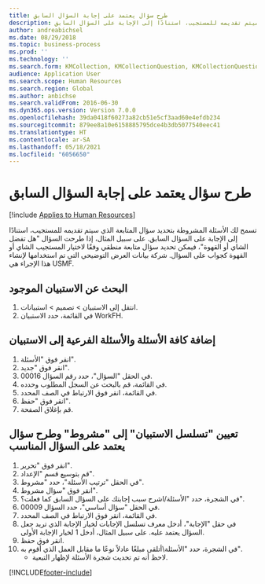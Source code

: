 ```yaml
---
title: طرح سؤال يعتمد على إجابة السؤال السابق
description: تسمح لك الأسئلة المشروطة بتحديد سؤال المتابعة الذي سيتم تقديمه للمستجيب، استنادًا إلى الإجابة على السؤال السابق.
author: andreabichsel
ms.date: 08/29/2018
ms.topic: business-process
ms.prod: ''
ms.technology: ''
ms.search.form: KMCollection, KMCollectionQuestion, KMCollectionQuestionTree, HcmLearningWorkspace
audience: Application User
ms.search.scope: Human Resources
ms.search.region: Global
ms.author: anbichse
ms.search.validFrom: 2016-06-30
ms.dyn365.ops.version: Version 7.0.0
ms.openlocfilehash: 39da0418f60273a82cb51e5cf3aad60e4efdb234
ms.sourcegitcommit: 879ee8a10e6158885795dce4b3db5077540eec41
ms.translationtype: HT
ms.contentlocale: ar-SA
ms.lasthandoff: 05/18/2021
ms.locfileid: "6056650"
---
```

# <a name="make-a-question-dependent-on-the-answer-of-the-previous-question"></a>طرح سؤال يعتمد على إجابة السؤال السابق

[!include [Applies to Human Resources](../includes/applies-to-hr.md)]



تسمح لك الأسئلة المشروطة بتحديد سؤال المتابعة الذي سيتم تقديمه للمستجيب، استنادًا إلى الإجابة على السؤال السابق. على سبيل المثال، إذا طرحت السؤال "هل تفضل الشاي أو القهوة"، فيمكن تحديد سؤال متابعة منطقي وفقًا لاختيار المستجيب الشاي أو القهوة كجواب على السؤال. شركة بيانات العرض التوضيحي التي تم استخدامها لإنشاء هذا الإجراء هي USMF.


## <a name="find-the-existing-questionnaire"></a>البحث عن الاستبيان الموجود
1. انتقل إلى الاستبيان > تصميم > استبيانات‬.
2. في القائمة، حدد الاستبيان WorkFH.

## <a name="add-all-questions-and-sub-questions-to-the-questionnaire"></a>إضافة كافة الأسئلة والأسئلة الفرعية إلى الاستبيان
1. انقر فوق "الأسئلة".
2. انقر فوق "جديد".
3. في الحقل "السؤال‬"، حدد رقم السؤال 00016.
4. في القائمة، قم بالبحث عن السجل المطلوب وحدده.
5. في القائمة، انقر فوق الارتباط في الصف المحدد.
6. انقر فوق "حفظ".
7. قم بإغلاق الصفحة.

## <a name="set-the-questionnaire-sequence-to-conditional-and-make-the-question-dependent-on-the-appropriate-question"></a>تعيين "تسلسل الاستبيان" إلى "مشروط" وطرح سؤال يعتمد على السؤال المناسب
1. انقر فوق "تحرير".
2. قم بتوسيع قسم "الإعداد".
3. في الحقل "ترتيب الأسئلة‬"، حدد "مشروط‬".
4. انقر فوق "سؤال مشروط".
5. في الشجرة، حدد "الأسئلة/اشرح سبب إجابتك على السؤال السابق كما فعلت؟".
6. في الحقل "سؤال أساسي‬"، حدد السؤال 00009.
7. في القائمة، انقر فوق الارتباط في الصف المحدد.
8. في حقل "الإجابة"، أدخل معرف تسلسل الإجابات لخيار الإجابة الذي تريد جعل السؤال يعتمد عليه. على سبيل المثال، أدخل 1 لخيار الإجابة الأولى.
9. انقر فوق حفظ.
10. في الشجرة، حدد "الأسئلة‬\أتلقى مبلغًا عادلاً نوعًا ما مقابل العمل الذي أقوم به".
    * لاحظ أنه تم تحديث شجرة الأسئلة لإظهار التبعية.  



[!INCLUDE[footer-include](../includes/footer-banner.md)]